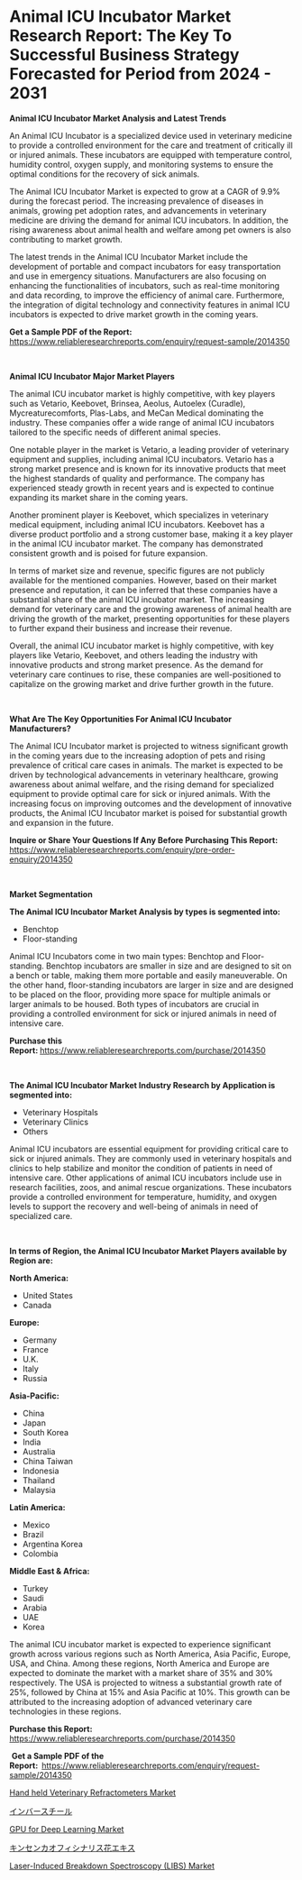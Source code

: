 <p><h1>Animal ICU Incubator Market Research Report: The Key To Successful Business Strategy Forecasted for Period from 2024 - 2031</h1></p><p><strong>Animal ICU Incubator Market Analysis and Latest Trends</strong></p>
<p><p>An Animal ICU Incubator is a specialized device used in veterinary medicine to provide a controlled environment for the care and treatment of critically ill or injured animals. These incubators are equipped with temperature control, humidity control, oxygen supply, and monitoring systems to ensure the optimal conditions for the recovery of sick animals.</p><p>The Animal ICU Incubator Market is expected to grow at a CAGR of 9.9% during the forecast period. The increasing prevalence of diseases in animals, growing pet adoption rates, and advancements in veterinary medicine are driving the demand for animal ICU incubators. In addition, the rising awareness about animal health and welfare among pet owners is also contributing to market growth.</p><p>The latest trends in the Animal ICU Incubator Market include the development of portable and compact incubators for easy transportation and use in emergency situations. Manufacturers are also focusing on enhancing the functionalities of incubators, such as real-time monitoring and data recording, to improve the efficiency of animal care. Furthermore, the integration of digital technology and connectivity features in animal ICU incubators is expected to drive market growth in the coming years.</p></p>
<p><strong>Get a Sample PDF of the Report:&nbsp;</strong> <a href="https://www.reliableresearchreports.com/enquiry/request-sample/2014350">https://www.reliableresearchreports.com/enquiry/request-sample/2014350</a></p>
<p>&nbsp;</p>
<p><strong>Animal ICU Incubator Major Market Players</strong></p>
<p><p>The animal ICU incubator market is highly competitive, with key players such as Vetario, Keebovet, Brinsea, Aeolus, Autoelex (Curadle), Mycreaturecomforts, Plas-Labs, and MeCan Medical dominating the industry. These companies offer a wide range of animal ICU incubators tailored to the specific needs of different animal species.</p><p>One notable player in the market is Vetario, a leading provider of veterinary equipment and supplies, including animal ICU incubators. Vetario has a strong market presence and is known for its innovative products that meet the highest standards of quality and performance. The company has experienced steady growth in recent years and is expected to continue expanding its market share in the coming years.</p><p>Another prominent player is Keebovet, which specializes in veterinary medical equipment, including animal ICU incubators. Keebovet has a diverse product portfolio and a strong customer base, making it a key player in the animal ICU incubator market. The company has demonstrated consistent growth and is poised for future expansion.</p><p>In terms of market size and revenue, specific figures are not publicly available for the mentioned companies. However, based on their market presence and reputation, it can be inferred that these companies have a substantial share of the animal ICU incubator market. The increasing demand for veterinary care and the growing awareness of animal health are driving the growth of the market, presenting opportunities for these players to further expand their business and increase their revenue.</p><p>Overall, the animal ICU incubator market is highly competitive, with key players like Vetario, Keebovet, and others leading the industry with innovative products and strong market presence. As the demand for veterinary care continues to rise, these companies are well-positioned to capitalize on the growing market and drive further growth in the future.</p></p>
<p>&nbsp;</p>
<p><strong>What Are The Key Opportunities For Animal ICU Incubator Manufacturers?</strong></p>
<p><p>The Animal ICU Incubator market is projected to witness significant growth in the coming years due to the increasing adoption of pets and rising prevalence of critical care cases in animals. The market is expected to be driven by technological advancements in veterinary healthcare, growing awareness about animal welfare, and the rising demand for specialized equipment to provide optimal care for sick or injured animals. With the increasing focus on improving outcomes and the development of innovative products, the Animal ICU Incubator market is poised for substantial growth and expansion in the future.</p></p>
<p><strong>Inquire or Share Your Questions If Any Before Purchasing This Report:</strong> <a href="https://www.reliableresearchreports.com/enquiry/pre-order-enquiry/2014350">https://www.reliableresearchreports.com/enquiry/pre-order-enquiry/2014350</a></p>
<p>&nbsp;</p>
<p><strong>Market Segmentation</strong></p>
<p><strong>The Animal ICU Incubator Market Analysis by types is segmented into:</strong></p>
<p><ul><li>Benchtop</li><li>Floor-standing</li></ul></p>
<p><p>Animal ICU Incubators come in two main types: Benchtop and Floor-standing. Benchtop incubators are smaller in size and are designed to sit on a bench or table, making them more portable and easily maneuverable. On the other hand, floor-standing incubators are larger in size and are designed to be placed on the floor, providing more space for multiple animals or larger animals to be housed. Both types of incubators are crucial in providing a controlled environment for sick or injured animals in need of intensive care.</p></p>
<p><strong>Purchase this Report:&nbsp;</strong><a href="https://www.reliableresearchreports.com/purchase/2014350">https://www.reliableresearchreports.com/purchase/2014350</a></p>
<p>&nbsp;</p>
<p><strong>The Animal ICU Incubator Market Industry Research by Application is segmented into:</strong></p>
<p><ul><li>Veterinary Hospitals</li><li>Veterinary Clinics</li><li>Others</li></ul></p>
<p><p>Animal ICU incubators are essential equipment for providing critical care to sick or injured animals. They are commonly used in veterinary hospitals and clinics to help stabilize and monitor the condition of patients in need of intensive care. Other applications of animal ICU incubators include use in research facilities, zoos, and animal rescue organizations. These incubators provide a controlled environment for temperature, humidity, and oxygen levels to support the recovery and well-being of animals in need of specialized care.</p></p>
<p>&nbsp;</p>
<p><strong>In terms of Region, the Animal ICU Incubator Market Players available by Region are:</strong></p>
<p>
    <p> <strong> North America: </strong>
        <ul>
            <li>United States</li>
            <li>Canada</li>
        </ul>
        </p> 
    <p> <strong> Europe: </strong>
        <ul>
            <li>Germany</li>
            <li>France</li>
            <li>U.K.</li>
            <li>Italy</li>
            <li>Russia</li>
        </ul>
        </p> 
    <p> <strong> Asia-Pacific: </strong>
        <ul>
            <li>China</li>
            <li>Japan</li>
            <li>South Korea</li>
            <li>India</li>
            <li>Australia</li>
            <li>China Taiwan</li>
            <li>Indonesia</li>
            <li>Thailand</li>
            <li>Malaysia</li>
        </ul>
        </p> 
    <p> <strong> Latin America: </strong>
        <ul>
            <li>Mexico</li>
            <li>Brazil</li>
            <li>Argentina Korea</li>
            <li>Colombia</li>
        </ul>
        </p> 
    <p> <strong> Middle East & Africa: </strong>
        <ul>
            <li>Turkey</li>
            <li>Saudi</li>
            <li>Arabia</li>
            <li>UAE</li>
            <li>Korea</li>
        </ul>
    </p>
    </p>
<p><p>The animal ICU incubator market is expected to experience significant growth across various regions such as North America, Asia Pacific, Europe, USA, and China. Among these regions, North America and Europe are expected to dominate the market with a market share of 35% and 30% respectively. The USA is projected to witness a substantial growth rate of 25%, followed by China at 15% and Asia Pacific at 10%. This growth can be attributed to the increasing adoption of advanced veterinary care technologies in these regions.</p></p>
<p><strong>Purchase this Report: </strong><a href="https://www.reliableresearchreports.com/purchase/2014350">https://www.reliableresearchreports.com/purchase/2014350</a></p>
<p>&nbsp;<strong>Get a Sample PDF of the Report:&nbsp;&nbsp;</strong><a href="https://www.reliableresearchreports.com/enquiry/request-sample/2014350">https://www.reliableresearchreports.com/enquiry/request-sample/2014350</a></p>
<p><strong></strong></p>
<p><p><a href="https://github.com/jj19131/Market-Research-Report-List-1/blob/main/hand-held-veterinary-refractometers-market.md">Hand held Veterinary Refractometers Market</a></p><p><a href="https://medium.com/@andmartmello/%E3%82%A4%E3%83%B3%E3%83%90%E3%83%BC%E3%82%B9%E3%83%81%E3%83%BC%E3%83%AB%E5%B8%82%E5%A0%B4%E3%81%AE%E8%A6%8F%E6%A8%A1-%E5%B8%82%E5%A0%B4%E5%B1%95%E6%9C%9B%E3%81%8A%E3%82%88%E3%81%B3%E5%B8%82%E5%A0%B4%E4%BA%88%E6%B8%AC-2024%E5%B9%B4%E3%81%8B%E3%82%892031%E5%B9%B4-e87f4e682259">インバースチール</a></p><p><a href="https://view.publitas.com/reportprime-1/gpu-for-deep-learning-market-size-evaluating-its-market-trends-growth-and-projections-2024-2031/">GPU for Deep Learning Market</a></p><p><a href="https://medium.com/@marlonblick/%E3%82%AB%E3%83%AC%E3%83%B3%E3%83%87%E3%83%A5%E3%83%A9%E3%82%AA%E3%83%95%E3%82%A3%E3%82%B7%E3%83%8A%E3%83%AA%E3%82%B9%E8%8A%B1%E3%82%A8%E3%82%AD%E3%82%B9%E5%B8%82%E5%A0%B4%E5%88%86%E6%9E%90%E3%81%A82024%E5%B9%B4%E3%81%8B%E3%82%892031%E5%B9%B4%E3%81%BE%E3%81%A7%E3%81%AE%E6%9C%9F%E9%96%93%E3%81%AB%E4%BA%88%E6%B8%AC%E3%81%95%E3%82%8C%E3%82%8B%E8%A6%8F%E6%A8%A1-0ddc1280b968">キンセンカオフィシナリス花エキス</a></p><p><a href="https://funky-papaya-cf4.notion.site/Laser-Induced-Breakdown-Spectroscopy-LIBS-Market-Size-and-Examines-its-Market-Scope-with-a-Prima-f0fc81c9dd0146998c2a70b442b03c50">Laser-Induced Breakdown Spectroscopy (LIBS) Market</a></p></p>